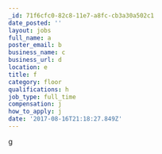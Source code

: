 ```yaml
---
_id: 71f6cfc0-82c8-11e7-a8fc-cb3a30a502c1
date_posted: ''
layout: jobs
full_name: a
poster_email: b
business_name: c
business_url: d
location: e
title: f
category: floor
qualifications: h
job_type: full_time
compensation: j
how_to_apply: j
date: '2017-08-16T21:18:27.849Z'
---
```

g
